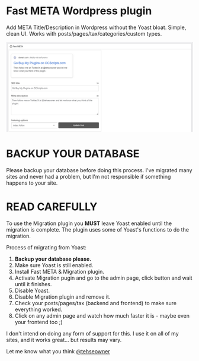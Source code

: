 # Fast META Wordpress plugin

Add META Title/Description in Wordpress without the Yoast bloat. Simple, clean UI. Works with posts/pages/tax/categories/custom types.

![alt text](https://github.com/seowner/fast-meta/blob/main/preview.jpg?raw=true)

# BACKUP YOUR DATABASE

Please backup your database before doing this process. I've migrated many sites and never had a problem, but I'm not responsible if something happens to your site.

# READ CAREFULLY

To use the Migration plugin you <strong>MUST</strong> leave Yoast enabled until the migration is complete. The plugin uses some of Yoast's functions to do the migration.

Process of migrating from Yoast:

1) <strong>Backup your database please.</strong>
2) Make sure Yoast is still enabled.
3) Install Fast META & Migration plugin.
4) Activate Migration pugin and go to the admin page, click button and wait until it finishes.
5) Disable Yoast.
6) Disable Migration plugin and remove it.
7) Check your posts/pages/tax (backend and frontend) to make sure everything worked.
8) Click on any admin page and watch how much faster it is - maybe even your frontend too ;)

I don't intend on doing any form of support for this. I use it on all of my sites, and it works great... but results may vary.

Let me know what you think <a href="https://twitter.com/tehseowner" target="_blank">@tehseowner</a>
